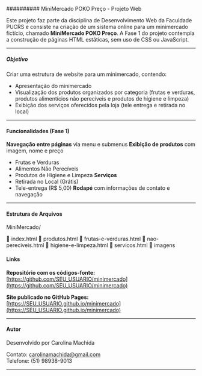 ########## MiniMercado POKO Preço - Projeto Web

Este projeto faz parte da disciplina de Desenvolvimento Web da Faculdade PUCRS e consiste na criação de um sistema online para um minimercado fictício, chamado **MiniMercado POKO Preço**. 
A Fase 1 do projeto contempla a construção de páginas HTML estáticas, sem uso de CSS ou JavaScript.

---

##### Objetivo

Criar uma estrutura de website para um minimercado, contendo:

- Apresentação do minimercado
- Visualização dos produtos organizados por categoria (frutas e verduras, produtos alimentícios não perecíveis e produtos de higiene e limpeza)
- Exibição dos serviços oferecidos pela loja (tele entrega e retirada no local)

---

#### Funcionalidades (Fase 1)

**Navegação entre páginas** via menu e submenus
**Exibição de produtos** com imagem, nome e preço
  - Frutas e Verduras
  - Alimentos Não Perecíveis
  - Produtos de Higiene e Limpeza
**Serviços**
  - Retirada no Local (Grátis)
  - Tele-entrega (R$ 5,00)
**Rodapé** com informações de contato e navegação

---

#### Estrutura de Arquivos

MiniMercado/

📄 index.html
📄 produtos.html
📄 frutas-e-verduras.html
📄 nao-pereciveis.html
📄 higiene-e-limpeza.html
📄 servicos.html
📁 imagens


#### Links

**Repositório com os códigos-fonte:**  
  [https://github.com/SEU_USUARIO/minimercado](https://github.com/SEU_USUARIO/minimercado)

**Site publicado no GitHub Pages:**  
  [https://SEU_USUARIO.github.io/minimercado](https://SEU_USUARIO.github.io/minimercado)


---

#### Autor

Desenvolvido por Carolina Machida 

Contato: carolinamachida@gmail.com  
Telefone: (51) 98938-9013

---
